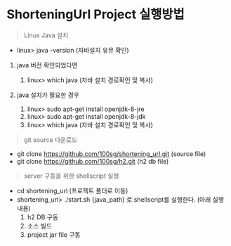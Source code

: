 # ShorteningUrl Project 실행방법
> Linux Java 설치

* linux> java -version (자바설치 유뮤 확인)
1. java 버전 확인되었다면  
    1. linux> which java (자바 설치 경로확인 및 복사)

2. java 설치가 필요한 경우
    1. linux> sudo apt-get install openjdk-8-jre
    2. linux> sudo apt-get install openjdk-8-jdk
    3. linux> which java (자바 설치 경로확인 및 복사)

> git source 다운로드
* git clone https://github.com/100sg/shortening_url.git (source file)
* git clone https://github.com/100sg/h2.git (h2 db file)
    
> server 구동을 위한 shellscript 실행
* cd shortening_url (프로젝트 폴더로 이동)
* shortening_url> ./start.sh {java_path} 로 shellscript를 실행한다. (아래 실행 내용)
    1. h2 DB 구동
    2. 소스 빌드
    3. project jar file 구동 
 
   




